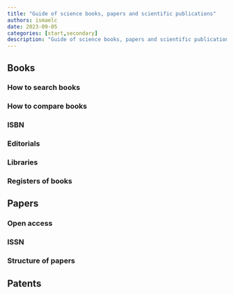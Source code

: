 ```yaml
---
title: "Guide of science books, papers and scientific publications"
authors: ismaelc
date: 2023-09-05
categories: [start,secondary]
description: "Guide of science books, papers and scientific publications."
---
```


## Books

### How to search books

### How to compare books

### ISBN

### Editorials

### Libraries

### Registers of books

## Papers

### Open access

### ISSN

### Structure of papers

## Patents
